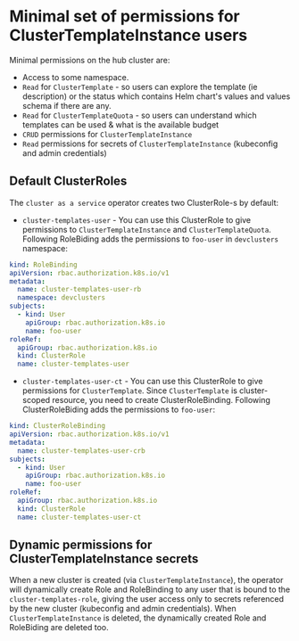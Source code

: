 # Minimal set of permissions for ClusterTemplateInstance users

Minimal permissions on the hub cluster are:
 - Access to some namespace.
 - `Read` for `ClusterTemplate` - so users can explore the template (ie description) or the status which contains Helm chart's values and values schema if there are any.
 - `Read` for `ClusterTemplateQuota` - so users can understand which templates can be used & what is the available budget
 - `CRUD` permissions for `ClusterTemplateInstance`
 - `Read` permissions for secrets of `ClusterTemplateInstance` (kubeconfig and admin credentials)

## Default ClusterRoles
The `cluster as a service` operator creates two ClusterRole-s by default:
 - `cluster-templates-user` - You can use this ClusterRole to give permissions to  `ClusterTemplateInstance` and `ClusterTemplateQuota`. Following RoleBiding adds the permissions to `foo-user` in `devclusters` namespace:
  ```yaml
  kind: RoleBinding
  apiVersion: rbac.authorization.k8s.io/v1
  metadata:
    name: cluster-templates-user-rb
    namespace: devclusters
  subjects:
    - kind: User
      apiGroup: rbac.authorization.k8s.io
      name: foo-user
  roleRef:
    apiGroup: rbac.authorization.k8s.io
    kind: ClusterRole
    name: cluster-templates-user

  ```
 - `cluster-templates-user-ct` - You can use this ClusterRole to give permissions for `ClusterTemplate`. Since `ClusterTemplate` is cluster-scoped resource, you need to create ClusterRoleBinding. Following ClusterRoleBiding adds the permissions to `foo-user`:
  ```yaml
  kind: ClusterRoleBinding
  apiVersion: rbac.authorization.k8s.io/v1
  metadata:
    name: cluster-templates-user-crb
  subjects:
    - kind: User
      apiGroup: rbac.authorization.k8s.io
      name: foo-user
  roleRef:
    apiGroup: rbac.authorization.k8s.io
    kind: ClusterRole
    name: cluster-templates-user-ct
  ```

## Dynamic permissions for ClusterTemplateInstance secrets
When a new cluster is created (via `ClusterTemplateInstance`), the operator will dynamically create Role and RoleBinding to any user that is bound to the `cluster-templates-role`, giving the user access only to secrets referenced by the new cluster (kubeconfig and admin credentials). When `ClusterTemplateInstance` is deleted, the dynamically created Role and RoleBiding are deleted too.


